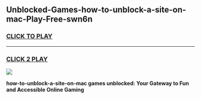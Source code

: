 
## Unblocked-Games-how-to-unblock-a-site-on-mac-Play-Free-swn6n
<h3>
<a href="https://premium76.site?title=how-to-unblock-a-site-on-mac&ref=12A">CLICK TO PLAY</a></h3>
<hr>

<h3>
<a href="https://premium76.site?title=how-to-unblock-a-site-on-mac&ref=12A">CLICK 2 PLAY</a>
  
</h3>

<a href="https://premium76.site?title=how-to-unblock-a-site-on-mac&ref=12A"><img src="https://clearcache.store/games.png"></a>


**how-to-unblock-a-site-on-mac games unblocked: Your Gateway to Fun and Accessible Online Gaming**
